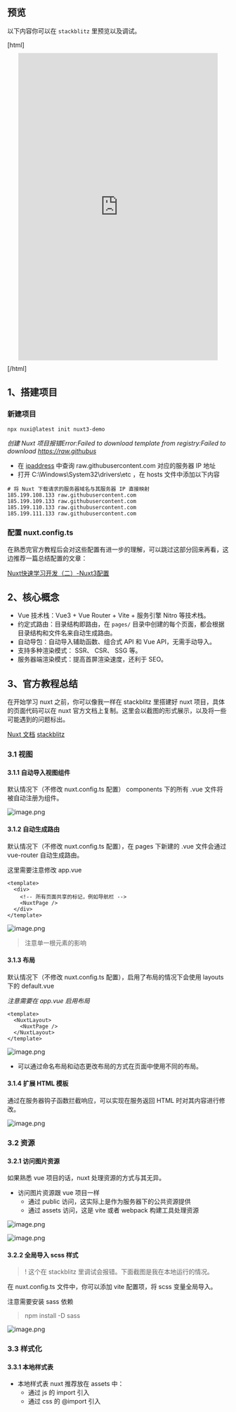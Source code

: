 ## 预览

以下内容你可以在 `stackblitz` 里预览以及调试。

[html]<iframe width="90%" height="700" style="margin: 10px 5%;" src="https://stackblitz.com/edit/nuxt-starter-wwjvzxta?embed=1&view=both" frameborder="0" loading="lazy" allowtransparency="true" allowfullscreen="true"></iframe>[/html]

## 1、搭建项目

### 新建项目

```bash
npx nuxi@latest init nuxt3-demo
```

*创建 Nuxt 项目报错Error:Failed to download template from registry:Failed to download https://raw.githubus*

- 在 [ipaddress](https://sites.ipaddress.com/) 中查询 raw.githubusercontent.com 对应的服务器 IP 地址
- 打开 C:\Windows\System32\drivers\etc ，在 hosts 文件中添加以下内容

```
# 将 Nuxt 下载请求的服务器域名与其服务器 IP 直接映射
185.199.108.133 raw.githubusercontent.com
185.199.109.133 raw.githubusercontent.com
185.199.110.133 raw.githubusercontent.com
185.199.111.133 raw.githubusercontent.com
```

### 配置 nuxt.config.ts

在熟悉完官方教程后会对这些配置有进一步的理解，可以跳过这部分回来再看，这边推荐一篇总结配置的文章：

[Nuxt快速学习开发（二）-Nuxt3配置](https://juejin.cn/post/7213935228902309948?searchId=202501221035287BD84306C31F57805EA0)

## 2、核心概念

- Vue 技术栈：Vue3 + Vue Router + Vite + 服务引擎 Nitro 等技术栈。
- 约定式路由：目录结构即路由，在 `pages/` 目录中创建的每个页面，都会根据目录结构和文件名来自动生成路由。
- 自动导包：自动导入辅助函数、组合式 API 和 Vue API，无需手动导入。
- 支持多种渲染模式： SSR、 CSR、 SSG 等。
- 服务器端渲染模式：提高首屏渲染速度，还利于 SEO。

## 3、官方教程总结

在开始学习 nuxt 之前，你可以像我一样在 stackblitz 里搭建好 nuxt 项目，具体的页面代码可以在 nuxt 官方文档上复制。这里会以截图的形式展示，以及将一些可能遇到的问题标出。

[Nuxt 文档](https://www.nuxt.com.cn/docs/getting-started/views)
[stackblitz](https://stackblitz.com/)

### 3.1 视图

#### 3.1.1 自动导入视图组件

默认情况下（不修改 nuxt.config.ts 配置） components 下的所有 .vue 文件将被自动注册为组件。

![image.png](https://s2.loli.net/2025/01/23/PafSXzIeuiBFL9s.png)

#### 3.1.2 自动生成路由

默认情况下（不修改 nuxt.config.ts 配置），在 pages 下新建的 .vue 文件会通过 vue-router 自动生成路由。

这里需要注意修改 app.vue

```vue
<template>
  <div>
    <!-- 所有页面共享的标记，例如导航栏 -->
    <NuxtPage />
  </div>
</template>
```

![image.png](https://s2.loli.net/2025/01/23/vJPZnAfkpGXWqah.png)

> 注意单一根元素的影响

#### 3.1.3 布局

默认情况下（不修改 nuxt.config.ts 配置），启用了布局的情况下会使用 layouts 下的 default.vue

*注意需要在 app.vue 启用布局*

```vue
<template>
  <NuxtLayout>
    <NuxtPage />
  </NuxtLayout>
</template>
```

![image.png](https://s2.loli.net/2025/01/23/mcwbgZ1UlvOM6KW.png)

- 可以通过命名布局和动态更改布局的方式在页面中使用不同的布局。

#### 3.1.4 扩展 HTML 模板

通过在服务器钩子函数拦截响应，可以实现在服务返回 HTML 时对其内容进行修改。

![image.png](https://s2.loli.net/2025/01/23/ZL8OPdxaRBQ43f7.png)

### 3.2 资源

#### 3.2.1 访问图片资源

如果熟悉 vue 项目的话，nuxt 处理资源的方式与其无异。

- 访问图片资源跟 vue 项目一样
  - 通过 public 访问，这实际上是作为服务器下的公共资源提供
  - 通过 assets 访问，这是 vite 或者 webpack 构建工具处理资源

![image.png](https://s2.loli.net/2025/01/23/LaqUZGvFkYbfmMQ.png)

![image.png](https://s2.loli.net/2025/01/23/kKCwBTjboiXtEQ9.png)

#### 3.2.2 全局导入 scss 样式

> ! 这个在 stackblitz 里调试会报错。下面截图是我在本地运行的情况。

在 nuxt.config.ts 文件中，你可以添加 vite 配置项，将 scss 变量全局导入。

注意需要安装 sass 依赖

> npm install -D sass

![image.png](https://s2.loli.net/2025/01/23/kO1z5nGML9uJZmF.png)

### 3.3 样式化

#### 3.3.1 本地样式表

- 本地样式表 nuxt 推荐放在 assets 中：
  - 通过 js 的 import 引入
  - 通过 css 的 @import 引入